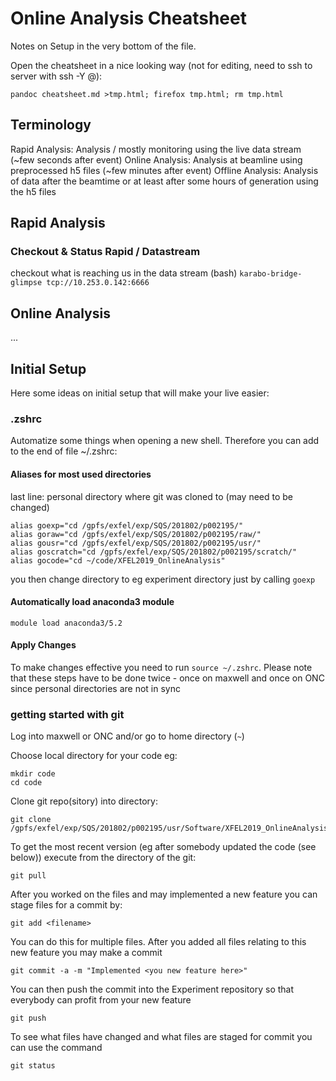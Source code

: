 # Online Analysis Cheatsheet

Notes on Setup in the very bottom of the file.

Open the cheatsheet in a nice looking way (not for editing, need to ssh to server with ssh -Y <user>@<server>):
```
pandoc cheatsheet.md >tmp.html; firefox tmp.html; rm tmp.html
```

## Terminology

Rapid Analysis: Analysis / mostly monitoring using the live data stream (~few seconds after event)
Online Analysis: Analysis at beamline using preprocessed h5 files (~few minutes after event)
Offline Analysis: Analysis of data after the beamtime or at least after some hours of generation using the h5 files

## Rapid Analysis

### Checkout & Status Rapid / Datastream 

checkout what is reaching us in the data stream (bash)
`karabo-bridge-glimpse tcp://10.253.0.142:6666`

## Online Analysis

...

## Initial Setup

Here some ideas on initial setup that will make your live easier:

### .zshrc

Automatize some things when opening a new shell. Therefore you can add to the end of file ~/.zshrc:

#### Aliases for most used directories 

last line: personal directory where git was cloned to (may need to be changed)

```
alias goexp="cd /gpfs/exfel/exp/SQS/201802/p002195/"
alias goraw="cd /gpfs/exfel/exp/SQS/201802/p002195/raw/"
alias gousr="cd /gpfs/exfel/exp/SQS/201802/p002195/usr/"
alias goscratch="cd /gpfs/exfel/exp/SQS/201802/p002195/scratch/"
alias gocode="cd ~/code/XFEL2019_OnlineAnalysis"
```
you then change directory to eg experiment directory just by calling `goexp`

#### Automatically load anaconda3 module
```
module load anaconda3/5.2
```

#### Apply Changes

To make changes effective you need to run `source ~/.zshrc`.
Please note that these steps have to be done twice - once on maxwell and once on ONC since personal directories are not in sync

### getting started with git

Log into maxwell or ONC and/or go to home directory (`~`)

Choose local directory for your code eg:
```
mkdir code
cd code
```

Clone git repo(sitory) into directory:
```
git clone /gpfs/exfel/exp/SQS/201802/p002195/usr/Software/XFEL2019_OnlineAnalysis.git
```

To get the most recent version (eg after somebody updated the code (see below)) execute from the directory of the git:
```
git pull
```

After you worked on the files and may implemented a new feature you can stage files for a commit by:
```
git add <filename>
```

You can do this for multiple files. After you added all files relating to this new feature you may make a commit
```
git commit -a -m "Implemented <you new feature here>"
```

You can then push the commit into the Experiment repository so that everybody can profit from your new feature
```
git push
```
To see what files have changed and what files are staged for commit you can use the command
```
git status
```
